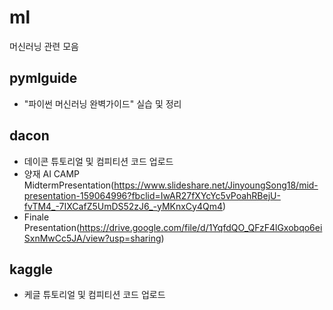 # ml
머신러닝 관련 모음


## pymlguide
- "파이썬 머신러닝 완벽가이드" 실습 및 정리

## dacon
- 데이콘 튜토리얼 및 컴피티션 코드 업로드
- 양재 AI CAMP MidtermPresentation(https://www.slideshare.net/JinyoungSong18/mid-presentation-159064996?fbclid=IwAR27fXYcYc5vPoahRBejU-fvTM4_-7IXCafZ5UmDS52zJ6_-yMKnxCy4Qm4)
- Finale Presentation(https://drive.google.com/file/d/1YqfdQO_QFzF4lGxobqo6eiSxnMwCc5JA/view?usp=sharing)
## kaggle
- 케글 튜토리얼 및 컴피티션 코드 업로드
